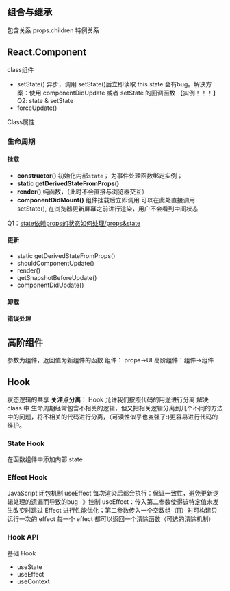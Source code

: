 

## 组合与继承

包含关系 props.children
特例关系

## React.Component 
class组件

- setState()
    异步，调用 setState()后立即读取 this.state 会有bug。解决方案：使用 componentDidUpdate 或者 setState 的回调函数
    【实例！！！】
    Q2: state & setState
- forceUpdate()

Class属性

### 生命周期
#### 挂载
- **constructor()**
    初始化内部`state`；
    为事件处理函数绑定实例；
- **static getDerivedStateFromProps()**
- **render()**
    纯函数，（此时不会直接与浏览器交互）
- **componentDidMount()**
    组件挂载后立即调用
    可以在此处直接调用 setState(), 在浏览器更新屏幕之前进行渲染，用户不会看到中间状态



 Q1：[state依赖props的状态如何处理/props&state](https://zh-hans.reactjs.org/blog/2018/06/07/you-probably-dont-need-derived-state.html)

#### 更新
- static getDerivedStateFromProps()
- shouldComponentUpdate()
- render()
- getSnapshotBeforeUpdate()
- componentDidUpdate()

#### 卸载

#### 错误处理

## 高阶组件
参数为组件，返回值为新组件的函数
组件： props->UI
高阶组件：组件->组件

## Hook
状态逻辑的共享
**关注点分离**： Hook 允许我们按照代码的用途进行分离
解决 class 中 生命周期经常包含不相关的逻辑，但又把相关逻辑分离到几个不同的方法中的问题，将不相关的代码进行分离，（可读性似乎也变强了:)更容易进行代码的维护。

### State Hook
在函数组件中添加内部 state

### Effect Hook
JavaScript 闭包机制
useEffect 每次渲染后都会执行：保证一致性，避免更新逻辑处理的遗漏而导致的bug
-》控制 useEffect：传入第二参数使得该特定值未发生改变时跳过 Effect 进行性能优化；第二参数传入一个空数组（[]）时可构建只运行一次的 effect
每一个 effect 都可以返回一个清除函数（可选的清除机制）

### Hook API

基础 Hook
- useState
- useEffect
- useContext